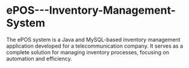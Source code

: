 # ePOS---Inventory-Management-System
The ePOS system is a Java and MySQL-based inventory management application developed for a telecommunication company. It serves as a complete solution for managing inventory processes, focusing on automation and efficiency.
